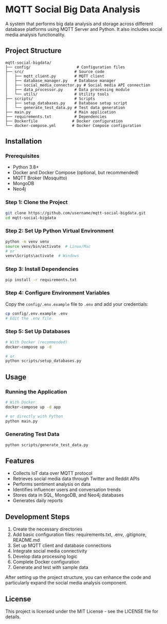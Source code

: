 # MQTT Social Big Data Analysis

A system that performs big data analysis and storage across different database platforms using MQTT Server and Python. It also includes social media analysis functionality.

## Project Structure
```
mqtt-social-bigdata/
├── config/                    # Configuration files
├── src/                      # Source code
│   ├── mqtt_client.py        # MQTT client
│   ├── database_manager.py   # Database manager
│   ├── social_media_connector.py # Social media API connection
│   ├── data_processor.py     # Data processing module
│   └── utils/                # Utility tools
├── scripts/                  # Scripts
│   ├── setup_databases.py    # Database setup script
│   └── generate_test_data.py # Test data generation
├── main.py                   # Main application
├── requirements.txt          # Dependencies
├── Dockerfile               # Docker configuration
└── docker-compose.yml       # Docker Compose configuration
```

## Installation

### Prerequisites

- Python 3.8+
- Docker and Docker Compose (optional, but recommended)
- MQTT Broker (Mosquitto)
- MongoDB
- Neo4j

### Step 1: Clone the Project

```bash
git clone https://github.com/username/mqtt-social-bigdata.git
cd mqtt-social-bigdata
```

### Step 2: Set Up Python Virtual Environment

```bash
python -m venv venv
source venv/bin/activate  # Linux/Mac
# or
venv\Scripts\activate  # Windows
```

### Step 3: Install Dependencies

```bash
pip install -r requirements.txt
```

### Step 4: Configure Environment Variables

Copy the `config/.env.example` file to `.env` and add your credentials:

```bash
cp config/.env.example .env
# Edit the .env file
```

### Step 5: Set Up Databases

```bash
# With Docker (recommended)
docker-compose up -d

# or
python scripts/setup_databases.py
```

## Usage

### Running the Application

```bash
# With Docker
docker-compose up -d app

# or directly with Python
python main.py
```

### Generating Test Data

```bash
python scripts/generate_test_data.py
```

## Features

- Collects IoT data over MQTT protocol
- Retrieves social media data through Twitter and Reddit APIs
- Performs sentiment analysis on data
- Identifies influencer users and conversation trends
- Stores data in SQL, MongoDB, and Neo4j databases
- Generates daily reports

## Development Steps

1. Create the necessary directories
2. Add basic configuration files: requirements.txt, .env, .gitignore, README.md
3. Set up MQTT client and database connections
4. Integrate social media connectivity
5. Develop data processing logic
6. Complete Docker configuration
7. Generate and test with sample data

After setting up the project structure, you can enhance the code and particularly expand the social media analysis component.

## License

This project is licensed under the MIT License - see the LICENSE file for details.
